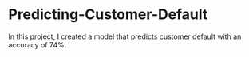# Predicting-Customer-Default
In this project, I created a model that predicts customer default with an accuracy of 74%.
